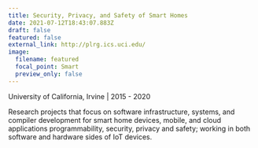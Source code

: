```yaml
---
title: Security, Privacy, and Safety of Smart Homes
date: 2021-07-12T18:43:07.883Z
draft: false
featured: false
external_link: http://plrg.ics.uci.edu/
image:
  filename: featured
  focal_point: Smart
  preview_only: false
---
```

<!--StartFragment-->

University of California, Irvine | 2015 - 2020

Research projects that focus on software infrastructure, systems, and compiler development for smart home devices, mobile, and cloud applications programmability, security, privacy and safety; working in both software and hardware sides of IoT devices.

<!--EndFragment-->